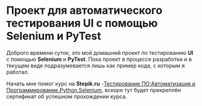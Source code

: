 # Проект для автоматического тестирования UI с помощью Selenium и PyTest

Доброго времени суток, это мой домашний проект по тестированию **UI** с помощью **Selenium** и **PyTest**. Пока проект в процессе разработки и в текущем виде подразумевается лишь как пример кода, с которым я работал. 

Начать мне помог курс на **Stepik.ru** -[Тестирование ПО:Автоматизация и Программирование.Python.Selenium](https://stepik.org/course/120491), вскоре тут будет прикреплён сертификат об успешном прохождении курса.